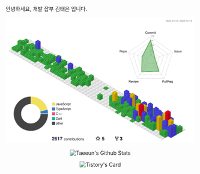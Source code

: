안녕하세요, 개발 잡부 김태은 입니다.

![](./profile-3d-contrib/profile-gitblock.svg)

<div align="center">
  
  ![Taeeun's Github Stats](https://github-readme-stats-plum-five-48.vercel.app/api?username=xodms1701&count_private=true&show_icons=true&&rank_icon=percentile&&theme=radical)
  
  ![Tistory's Card](https://github-readme-tistory-card.vercel.app/api?name=samuel-alter1128&postId=27&theme=tistory)
  
</div>
